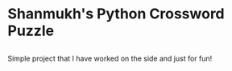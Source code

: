 # Shanmukh's Python Crossword Puzzle

##
Simple project that I have worked on the side and just for fun!


